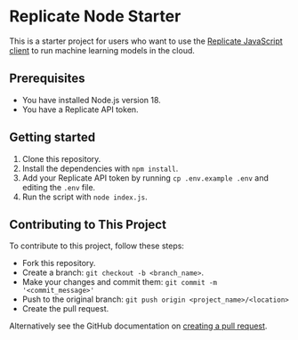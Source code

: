 # Replicate Node Starter

This is a starter project for users who want to use the [Replicate JavaScript client](https://github.com/replicate/replicate-javascript) to run machine learning models in the cloud.

## Prerequisites
- You have installed Node.js version 18.
- You have a Replicate API token.

## Getting started
1. Clone this repository.
2. Install the dependencies with `npm install`.
3. Add your Replicate API token by running `cp .env.example .env` and editing the `.env` file.
4. Run the script with `node index.js`.

## Contributing to This Project
To contribute to this project, follow these steps:

- Fork this repository.
- Create a branch: `git checkout -b <branch_name>`.
- Make your changes and commit them: `git commit -m '<commit_message>'`
- Push to the original branch: `git push origin <project_name>/<location>`
- Create the pull request.

Alternatively see the GitHub documentation on [creating a pull request](https://docs.github.com/en/pull-requests/collaborating-with-pull-requests/proposing-changes-to-your-work-with-pull-requests/creating-a-pull-request).
